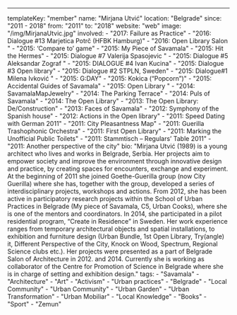 ---
  templateKey: "member"
  name: "Mirjana Utvić"
  location: "Belgrade"
  since: "2011 - 2018"
  from: "2011"
  to: "2018"
  website: "web"
  image: "/img/MirjanaUtvic.jpg"
  involved: 
    - "2017: Failure as Practice"
    - "2016: Dialogue #13 Marjetica Potrč (HFBK Hamburg)"
    - "2016: Open Library Salon "
    - "2015: ‘Compare to’ game"
    - "2015: My Piece of Savamala"
    - "2015: Hit the Hermes"
    - "2015: Dialogue #7 Valerija Spasojevic "
    - "2015: Dialogue #5 Aleksandar Zograf "
    - "2015: DIALOGUE #4 Ivan Kucina"
    - "2015: Dialogue #3 Open library"
    - "2015: Dialogue #2 STPLN, Sweden"
    - "2015: Dialogue#1 Milena Ivković "
    - "2015: G:DAY"
    - "2015: Kokica (“Popcorn”)"
    - "2015: Accidental Guides of Savamala"
    - "2015: Open Library "
    - "2014: SavamalaMapJewelry"
    - "2014: The Parking Terrace"
    - "2014: Puls of Savamala"
    - "2014: The Open Library"
    - "2013: The Open Library: De/Construction"
    - "2013: Faces of Savamala"
    - "2012: Symphony of the Spanish house"
    - "2012: Actions in the Open library"
    - "2011: Speed Dating with German 2011"
    - "2011: City Pleasantness Map"
    - "2011: Guerilla Trashophonic Orchestra"
    - "2011: First Open Library"
    - "2011: Marking the Unofficial Public Toilets"
    - "2011: Stammtisch – Regulars’ Table 2011"
    - "2011: Another perspective of the city"
  bio: "Mirjana Utvić (1989) is a young architect who lives and works in Belgrade, Serbia. Her projects aim to empower society and improve the environment through innovative design and practice, by creating spaces for encounters, exchange and experiment. At the beginning of 2011 she joined Goethe-Guerilla group (now City Guerilla) where she has, together with the group, developed a series of interdisciplinary projects, workshops and actions. From 2012, she has been active in participatory research projects within the School of Urban Practices in Belgrade (My piece of Savamala, C5, Urban Cooks), where she is one of the mentors and coordinators. In 2014, she participated in a pilot residential program, “Create in Residence” in Sweden. Her work experience ranges from temporary architectural objects and spatial installations, to exhibition and furniture design (Urban Bundle, 1st Open Library, Try(angle) it, Different Perspective of the City, Knock on Wood, Spectrum, Regional Science clubs etc.). Her projects were presented as a part of Belgrade Salon of Architecture in 2012. and 2014. Currently she is working as collaborator of the Centre for Promotion of Science in Belgrade where she is in charge of setting and exhibition design."
  tags: 
    - "Savamala"
    - "Architecture"
    - "Art"
    - "Activism"
    - "Urban practices"
    - "Belgrade"
    - "Local Community"
    - "Urban Community"
    - "Urban Garden"
    - "Urban Transformation"
    - "Urban Mobiliar"
    - "Local Knowledge"
    - "Books"
    - "Sport"
    - "Zemun"
